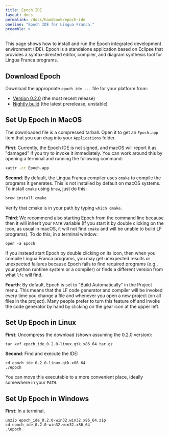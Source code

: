 ```yaml
---
title: Epoch IDE
layout: docs
permalink: /docs/handbook/epoch-ide
oneline: "Epoch IDE for Lingua Franca."
preamble: >
---
```


This page shows how to install and run the Epoch integrated development environment (IDE). Epoch is a standalone application based on Eclipse that provides a syntax-directed editor, compiler, and diagram synthesis tool for Lingua Franca programs.

## Download Epoch

Download the appropriate `epoch_ide_...` file for your platform from:

- [Version 0.2.0](https://github.com/lf-lang/lingua-franca/releases/tag/v0.2.0) (the most recent release)
- [Nightly build](https://github.com/lf-lang/lingua-franca/releases/tag/nightly) (the latest prerelease, unstable)

## Set Up Epoch in MacOS

The downloaded file is a compressed tarball. Open it to get an `Epoch.app` item that you can drag into your `Applications` folder.

**First**: Currently, the Epoch IDE is not signed, and macOS will report it as "damaged" if you try to invoke it immediately. You can work around this by opening a terminal and running the following command:

```sh
xattr -cr Epoch.app
```

**Second**: By default, the Lingua Franca compiler uses `cmake` to compile the programs it generates. This is not installed by default on macOS systems. To install `cmake` using `brew`, just do this:

```sh
brew install cmake
```

Verify that cmake is in your path by typing `which cmake`.

**Third**: We recommend also starting Epoch from the command line because then it will inherit your `PATH` variable (If you start it by double clicking on the icon, as usual in macOS, it will not find `cmake` and will be unable to build LF programs). To do this, in a terminal window:

```
open -a Epoch
```

If you instead start Epoch by double clicking on its icon, then when you compile Lingua Franca programs, you may get unexpected results or unexpected failures because Epoch fails to find required programs (e.g., your python runtime system or a compiler) or finds a different version from what `lfc` will find.

**Fourth**: By default, Epoch is set to "Build Automatically" in the Project menu. This means that the LF code generator and compiler will be invoked every time you change a file and whenever you open a new project (on all files in the project). Many people prefer to turn this feature off and invoke the code generator by hand by clicking on the gear icon at the upper left.

## Set Up Epoch in Linux

**First**: Uncompress the download (shown assuming the 0.2.0 version):

```
tar xvf epoch_ide_0.2.0-linux.gtk.x86_64.tar.gz
```

**Second**: Find and execute the IDE:

```
cd epoch_ide_0.2.0-linux.gtk.x86_64
./epoch
```

You can move this executable to a more convenient place, ideally somewhere in your `PATH`.

## Set Up Epoch in Windows

**First**: In a terminal,

```
unzip epoch_ide_0.2.0-win32.win32.x86_64.zip
cd epoch_ide_0.2.0-win32.win32.x86_64
.\epoch
```
